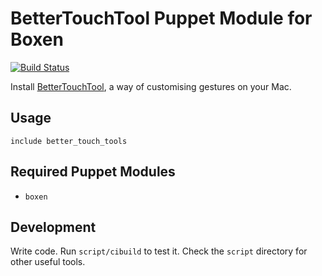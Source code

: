 # BetterTouchTool Puppet Module for Boxen

[![Build Status](https://travis-ci.org/boxen/puppet-better_touch_tools.png?branch=master)](https://travis-ci.org/boxen/puppet-better_touch_tools)

Install [BetterTouchTool](http://bettertouchtool.net/), a way of customising gestures on your Mac.

## Usage

```puppet
include better_touch_tools
```

## Required Puppet Modules

* `boxen`

## Development

Write code. Run `script/cibuild` to test it. Check the `script` directory for other useful tools.
